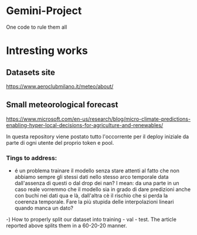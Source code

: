 # Gemini-Project
One code to rule them all


# Intresting works
## Datasets site
https://www.aeroclubmilano.it/meteo/about/

## Small meteorological forecast
https://www.microsoft.com/en-us/research/blog/micro-climate-predictions-enabling-hyper-local-decisions-for-agriculture-and-renewables/


In questa repository viene postato tutto l'occorrente per il deploy iniziale da parte di ogni utente del proprio token e pool.

### Tings to address:

- é un problema trainare il modello senza stare attenti al fatto che non abbiamo sempre gli stessi dati nello stesso arco temporale data dall'assenza di questi o dal drop dei nan? I mean: da una parte in un caso reale vorremmo che il modello sia in grado di dare predizioni anche con buchi nei dati qua e là, dall'altra cè il rischio che si perda la coerenza temporale. Fare la più stupida delle interpolazioni lineari quando manca un dato?

-) How to properly split our dataset into training - val - test. The article reported above splits them in a 60-20-20 manner.

